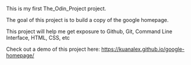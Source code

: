 This is my first The_Odin_Project project.

The goal of this project is to build a copy of the google homepage.

This project will help me get exposure to Github, Git, Command Line Interface, HTML, CSS, etc

Check out a demo of this project here: https://kuanalex.github.io/google-homepage/
